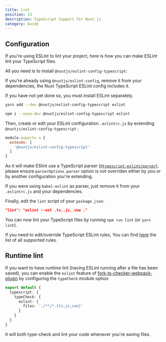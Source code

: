 ```yaml
---
title: Lint
position: 13
description: TypeScript Support for Nuxt.js
category: Guide
---
```


## Configuration

If you're using ESLint to lint your project, here is how you can make ESLint lint your TypeScript files.

All you need is to install `@nuxtjs/eslint-config-typescript`:

<alert type="info">

If you're already using `@nuxtjs/eslint-config`, remove it from your dependencies, the Nuxt TypeScript ESLint config includes it.

If you have not yet done so, you must install ESLint separately.

</alert>

<code-group>
<code-block label="Yarn" active>

```sh
yarn add --dev @nuxtjs/eslint-config-typescript eslint
```

</code-block>
<code-block label="NPM">

```sh
npm i --save-dev @nuxtjs/eslint-config-typescript eslint
```

</code-block>
</code-group>

Then, create or edit your ESLint configuration `.eslintrc.js` by extending `@nuxtjs/eslint-config-typescript` :
```js
module.exports = {
  extends: [
    '@nuxtjs/eslint-config-typescript'
  ]
}
```
<alert type="warning">
 
As it will make ESlint use a TypeScript parser ([`@typescript-eslint/parser`](https://github.com/typescript-eslint/typescript-eslint/tree/master/packages/parser)), please ensure `parserOptions.parser` option is not overriden either by you or by another configuration you're extending.

If you were using `babel-eslint` as parser, just remove it from your `.eslintrc.js` and your dependencies.

</alert>

Finally, edit the `lint` script of your `package.json`:

```json
"lint": "eslint --ext .ts,.js,.vue ."
```

</div>

You can now lint your TypeScript files by running `npm run lint` (or `yarn lint`).

<alert type="info">

If you need to edit/override TypeScript ESLint rules, You can find [here](https://github.com/typescript-eslint/typescript-eslint/tree/master/packages/eslint-plugin#supported-rules) the list of all supported rules.

</alert>

## Runtime lint

If you want to have runtime lint (having ESLint running after a file has been saved), you can enable the `eslint` feature of [fork-ts-checker-webpack-plugin](https://github.com/TypeStrong/fork-ts-checker-webpack-plugin) by configuring the `typeCheck` module option

```ts {}[nuxt.config.js]
export default {
  typescript: {
    typeCheck: {
      eslint: {
        files: './**/*.{ts,js,vue}'
      }
    }
  }
}
```

It will both type-check and lint your code whenever you're saving files.
